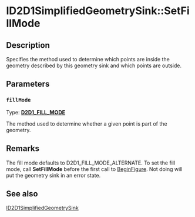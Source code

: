 # ID2D1SimplifiedGeometrySink::SetFillMode

## Description

Specifies the method used to determine which points are inside the geometry described by this geometry sink and which points are outside.

## Parameters

### `fillMode`

Type: **[D2D1_FILL_MODE](https://learn.microsoft.com/windows/win32/api/d2d1/ne-d2d1-d2d1_fill_mode)**

The method used to determine whether a given point is part of the geometry.

## Remarks

The fill mode defaults to D2D1_FILL_MODE_ALTERNATE. To set the fill mode, call **SetFillMode** before the first call to [BeginFigure](https://learn.microsoft.com/windows/win32/api/d2d1/nf-d2d1-id2d1simplifiedgeometrysink-beginfigure). Not doing will put the geometry sink in an error state.

## See also

[ID2D1SimplifiedGeometrySink](https://learn.microsoft.com/windows/win32/api/d2d1/nn-d2d1-id2d1simplifiedgeometrysink)